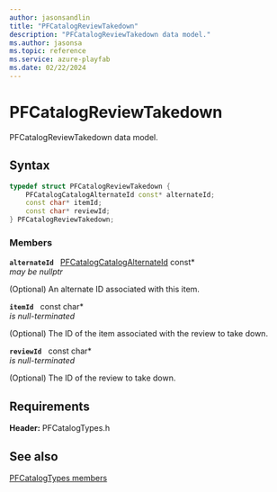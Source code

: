 ```yaml
---
author: jasonsandlin
title: "PFCatalogReviewTakedown"
description: "PFCatalogReviewTakedown data model."
ms.author: jasonsa
ms.topic: reference
ms.service: azure-playfab
ms.date: 02/22/2024
---
```


# PFCatalogReviewTakedown  

PFCatalogReviewTakedown data model.  

## Syntax  
  
```cpp
typedef struct PFCatalogReviewTakedown {  
    PFCatalogCatalogAlternateId const* alternateId;  
    const char* itemId;  
    const char* reviewId;  
} PFCatalogReviewTakedown;  
```
  
### Members  
  
**`alternateId`** &nbsp; [PFCatalogCatalogAlternateId](pfcatalogcatalogalternateid.md) const*  
*may be nullptr*  
  
(Optional) An alternate ID associated with this item.
  
**`itemId`** &nbsp; const char*  
*is null-terminated*  
  
(Optional) The ID of the item associated with the review to take down.
  
**`reviewId`** &nbsp; const char*  
*is null-terminated*  
  
(Optional) The ID of the review to take down.
  
  
## Requirements  
  
**Header:** PFCatalogTypes.h
  
## See also  
[PFCatalogTypes members](../pfcatalogtypes_members.md)  

  
  
